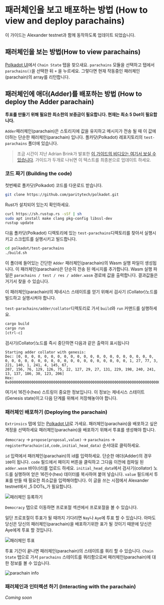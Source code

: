 # 패러체인을 보고 배포하는 방법 (How to view and deploy parachains)

이 가이드는 Alexander testnet과 함께 동작하도록 업데이트 되었습니다.

## 패러체인을 보는 방법(How to view parachains)

[Polkadot UI](https://polkadot.js.org/apps/#/explorer)에서 `Chain State` 탭을 찾으새요. `parachains` 모듈을 선택하고 탭에서 `parachains()`을 선택한 뒤 `+` 을 누르세요. 그렇다면 현재 작동중인 패러체인(parachain)의 array를 리턴합니다.

## 패러체인에 애더(Adder)를 배포하는 방법 (How to deploy the Adder parachain)

**투표를 만들기 위해 필요한 최소한의 보증금이 필요합니다. 현재는 최소 5 Dot이 필요합니다.**

`Adder`패러체인(parachain)은 스토리지에 값을 유지하고 메시지가 전송 될 때 이 값에 더하는 단순한 패러체인(parachain) 입니다. 폴카닷(Polkadot) 레포지토리의 `test-parachains` 폴더에 있습니다.

> 조금 시간이 지난 Adrian Brink가 발표한 [이 가이드의 비디오는 여기서 보실 수 있습니다]((https://www.youtube.com/watch?v=pDqkzvA4C0E)). 가이드가 두개로 나뉘면 이 텍스트를 최종본으로 업데이트 하세요.

### 코드 짜기 (Building the code)

첫번째로 폴카닷(Polkadot) 코드를 다운로드 받습니다.

```bash
git clone https://github.com/paritytech/polkadot.git
```

Rust가 설치되어 있는지 확인하세요.

```bash
curl https://sh.rustup.rs -sSf | sh
sudo apt install make clang pkg-config libssl-dev
rustup update
```

다음 폴카닷(Polkadot) 디렉토리에 있는 `test-parachains`디렉토리를 찾아서 실행시키고 스크립트를 실행시키고 빌드합니다.

```bash
cd polkadot/test-parachains
./build.sh
```

이 폴더에 들어있는 간단한 `Adder` 패러체인(parachain)의 Wasm 실행 파일이 생성됩니다. 이 패러체인(parachain)은 단순히 전송 된 메시지를 추가합니다. Wasm 실행 파일은 `parachains / test / res / adder.wasm` 경로에 값을 출력합니다. 결과값들은 거기서 찾을 수 있습니다.

이 패러체인(parachain)의 제네시스 스테이트를 얻기 위해서 검사기 (Collator)노드를 빌드하고 실행시켜야 합니다.

`test-parachains/adder/collator`디렉토리로 가서 `build`와 `run` 커맨드를 실행하세요.

```bash
cargo build
cargo run
[ctrl-c]
```

검사기(Collator)노드를 즉시 중단하면 다음과 같은 출력이 표시됩니다

```
Starting adder collator with genesis:
Dec: [0, 0, 0, 0, 0, 0, 0, 0, 0, 0, 0, 0, 0, 0, 0, 0, 0, 0, 0, 0, 0, 0, 0, 0, 0, 0, 0, 0, 0, 0, 0, 0, 0, 0, 0, 0, 0, 0, 0, 0, 1, 27, 77, 3, 221, 140, 1, 241, 4, 145, 67,
207, 156, 76, 129, 126, 75, 22, 127, 29, 27, 131, 229, 198, 240, 241, 13, 137, 186, 30, 123, 206]
Hex: 0x00000000000000000000000000000000000000000000000000000000000000000000000000000000011b4d03dd8c01f1049143cf9c4c817e4b167f1d1b83e5c6f0f10d89ba1e7bce
```

여기서 16진수(hex) 스트링이 중요한 정보입니다.
이 정보는 제네시스 스테이트(Genesis state)이고 다음 단계를 위해서 저장해놓아야 합니다.

### 패러체인 배포하기 (Deploying the parachain)

`Extrinsics` 탭에 있는 [Polkadot UI](https://polkadot.js.org/apps/#/extrinsics)로 가세요.
패러체인(parachain)을 배포하고 싶은 계정을 선택하세요 패러체인(parachain)을 배포하기 위해서 투표를 생성해야 합니다.

`democracy` -> `propose(proposal,value)` -> `parachains` -> `registerParachain(id,code,initial_head_data)` 순서대로 클릭하세요.

`id` 입력에서 패러체인(parachain)의 id를 입력하세요. 단순한 애더(Adder)의 경우 `100`이 됩니다. `code` 필드에서 페이지 버튼을 클릭하고 그다음 이전에 컴파일 된`adder.wasm` 바이너리를 업로드 하세요. `initial_head_data`에서 검사기(collator) 노드를 실행하여 얻은 16진수(hex) 데이터를 복사하여 붙여 넣습니다. `value` 필드에서 투표를 만들 때 필요한 최소값을 입력해야합니다. 이 글을 쓰는 시점에서 Alexander testnet에서 _5 DOTs_가 필요합니다.

![패러체인 등록하기](../../img/parachain/register.png)

`Democracy` 탭으로 이동하면 프로포절 섹션에서 프로포절을 볼 수 있습니다.

일단 프로포절이 투표가 될 때까지 기다리면 `Nay`나 `Aye`에 투표 할 수 있습니다. 아마도 당신은 당신의 패러체인(parachain)을 배포하기위한 표가 될 것이기 때문에 당신은 Aye에게 투표 할 것입니다.

![패러체인 투표](../../img/parachain/referendum.png)

투표 기간이 끝나면 패러체인(parachain)의 스테이트를 쿼리 할 수 있습니다.
`Chain State` 탭으로 가서 `parachains` 스테이트를 쿼리함으로써 패러체인(parachain)에 대한 정보를 볼 수 있습니다.

![parachain info](../../img/parachain/info.png)

### 패러체인과 인터렉션 하기 (Interacting with the parachain)

_Coming soon_
